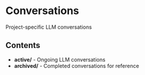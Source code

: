 # Conversations

Project-specific LLM conversations

## Contents

- **active/** - Ongoing LLM conversations
- **archived/** - Completed conversations for reference
